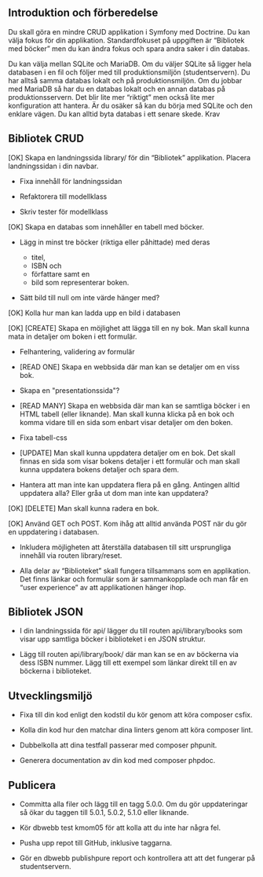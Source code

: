 ## Introduktion och förberedelse

Du skall göra en mindre CRUD applikation i Symfony med Doctrine. Du kan välja fokus för din applikation. Standardfokuset på uppgiften är “Bibliotek med böcker” men du kan ändra fokus och spara andra saker i din databas.

Du kan välja mellan SQLite och MariaDB. Om du väljer SQLite så ligger hela databasen i en fil och följer med till produktionsmiljön (studentservern). Du har alltså samma databas lokalt och på produktionsmiljön. Om du jobbar med MariaDB så har du en databas lokalt och en annan databas på produktionsservern. Det blir lite mer “riktigt” men också lite mer konfiguration att hantera. Är du osäker så kan du börja med SQLite och den enklare vägen. Du kan alltid byta databas i ett senare skede.
Krav

## Bibliotek CRUD

[OK] Skapa en landningssida library/ för din “Bibliotek” applikation. Placera landningssidan i din navbar.

* Fixa innehåll för landningssidan

* Refaktorera till modellklass

* Skriv tester för modellklass

[OK] Skapa en databas som innehåller en tabell med böcker. 

* Lägg in minst tre böcker (riktiga eller påhittade) med deras 
    * titel, 
    * ISBN och 
    * författare samt en 
    * bild som representerar boken.

* Sätt bild till null om inte värde hänger med?

[OK] Kolla hur man kan ladda upp en bild i databasen

[OK] [CREATE] Skapa en möjlighet att lägga till en ny bok. Man skall kunna mata in detaljer om boken i ett formulär.
* Felhantering, validering av formulär

* [READ ONE] Skapa en webbsida där man kan se detaljer om en viss bok.
* Skapa en "presentationssida"?

* [READ MANY] Skapa en webbsida där man kan se samtliga böcker i en HTML tabell (eller liknande). Man skall kunna klicka på en bok och komma vidare till en sida som enbart visar detaljer om den boken.

* Fixa tabell-css

* [UPDATE] Man skall kunna uppdatera detaljer om en bok. Det skall finnas en sida som visar bokens detaljer i ett formulär och man skall kunna uppdatera bokens detaljer och spara dem.

* Hantera att man inte kan uppdatera flera på en gång. Antingen alltid uppdatera alla? Eller gråa ut dom man inte kan uppdatera?

[OK] [DELETE] Man skall kunna radera en bok.

[OK] Använd GET och POST. Kom ihåg att alltid använda POST när du gör en uppdatering i databasen.

* Inkludera möjligheten att återställa databasen till sitt ursprungliga innehåll via routen library/reset.

* Alla delar av “Biblioteket” skall fungera tillsammans som en applikation. Det finns länkar och formulär som är sammankopplade och man får en “user experience” av att applikationen hänger ihop.

## Bibliotek JSON

* I din landningssida för api/ lägger du till routen api/library/books som visar upp samtliga böcker i biblioteket i en JSON struktur.

* Lägg till routen api/library/book/<isbn> där man kan se en av böckerna via dess ISBN nummer. Lägg till ett exempel som länkar direkt till en av böckerna i biblioteket.

## Utvecklingsmiljö

* Fixa till din kod enligt den kodstil du kör genom att köra composer csfix.

* Kolla din kod hur den matchar dina linters genom att köra composer lint.

* Dubbelkolla att dina testfall passerar med composer phpunit.

* Generera documentation av din kod med composer phpdoc.

## Publicera

* Committa alla filer och lägg till en tagg 5.0.0. Om du gör uppdateringar så ökar du taggen till 5.0.1, 5.0.2, 5.1.0 eller liknande.

* Kör dbwebb test kmom05 för att kolla att du inte har några fel.

* Pusha upp repot till GitHub, inklusive taggarna.

* Gör en dbwebb publishpure report och kontrollera att att det fungerar på studentservern.

